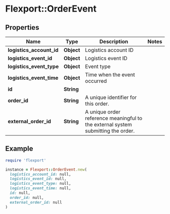 # Flexport::OrderEvent

## Properties

| Name | Type | Description | Notes |
| ---- | ---- | ----------- | ----- |
| **logistics_account_id** | **Object** | Logistics account ID |  |
| **logistics_event_id** | **Object** | Logistics event ID |  |
| **logistics_event_type** | **Object** | Event type |  |
| **logistics_event_time** | **Object** | Time when the event occurred |  |
| **id** | **String** |  |  |
| **order_id** | **String** | A unique identifier for this order. |  |
| **external_order_id** | **String** | A unique order reference meaningful to the external system submitting the order. |  |

## Example

```ruby
require 'flexport'

instance = Flexport::OrderEvent.new(
  logistics_account_id: null,
  logistics_event_id: null,
  logistics_event_type: null,
  logistics_event_time: null,
  id: null,
  order_id: null,
  external_order_id: null
)
```

